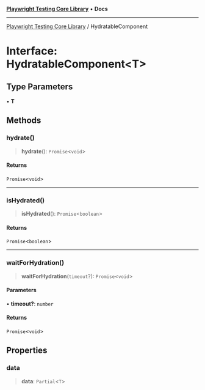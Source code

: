 [**Playwright Testing Core Library**](../README.md) • **Docs**

***

[Playwright Testing Core Library](../README.md) / HydratableComponent

# Interface: HydratableComponent\<T\>

## Type Parameters

• **T**

## Methods

### hydrate()

> **hydrate**(): `Promise`\<`void`\>

#### Returns

`Promise`\<`void`\>

***

### isHydrated()

> **isHydrated**(): `Promise`\<`boolean`\>

#### Returns

`Promise`\<`boolean`\>

***

### waitForHydration()

> **waitForHydration**(`timeout`?): `Promise`\<`void`\>

#### Parameters

• **timeout?**: `number`

#### Returns

`Promise`\<`void`\>

## Properties

### data

> **data**: `Partial`\<`T`\>
